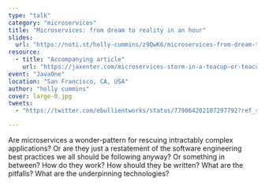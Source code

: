 ```yaml
---
type: "talk"
category: "microservices"
title: "Microservices: from dream to reality in an hour"
slides:
  url: "https://noti.st/holly-cummins/z9QwK6/microservices-from-dream-to-reality-in-an-hour"
resource:
  - title: "Accompanying article"
    url: "https://jaxenter.com/microservices-storm-in-a-teacup-or-teacups-in-a-storm-120388.html"
event: "JavaOne"
location: "San Francisco, CA, USA"
author: "holly cummins"
cover: large-0.jpg
tweets:
  - "https://twitter.com/ebullientworks/status/779064202107297792?ref_src=twsrc%5Etfw"

---
```

Are microservices a wonder-pattern for rescuing intractably complex applications? Or are they just a restatement of the software engineering best practices we all should be following anyway? Or something in between?
How do they work? How should they be written? What are the pitfalls? What are the underpinning technologies?